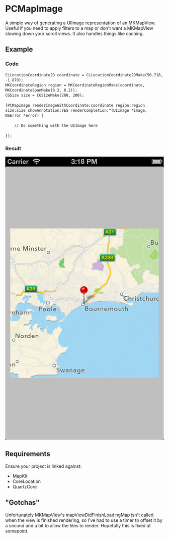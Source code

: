 # PCMapImage

A simple way of generating a UIImage representation of an MKMapView. Useful if you need to apply filters to a map or don't want a MKMapView slowing down your scroll views. It also handles things like caching.

## Example

### Code

	CLLocationCoordinate2D coordinate = CLLocationCoordinate2DMake(50.718, -1.879);
	MKCoordinateRegion region = MKCoordinateRegionMake(coordinate, MKCoordinateSpanMake(0.2, 0.2));
	CGSize size = CGSizeMake(200, 200);

	[PCMapImage renderImageWithCoordinate:coordinate region:region size:size showAnnotation:YES renderCompletion:^(UIImage *image, NSError *error) {
       
		// Do something with the UIImage here
        
    }];
    
### Result
![Example](RenderExample.png)

## Requirements
Ensure your project is linked against:

- MapKit
- CoreLocation
- QuartzCore

## "Gotchas"
Unfortunately MKMapView's mapViewDidFinishLoadingMap isn't called when the view is finished rendering, so I've had to use a timer to offset it by a second and a bit to allow the tiles to render. Hopefully this is fixed at somepoint. 